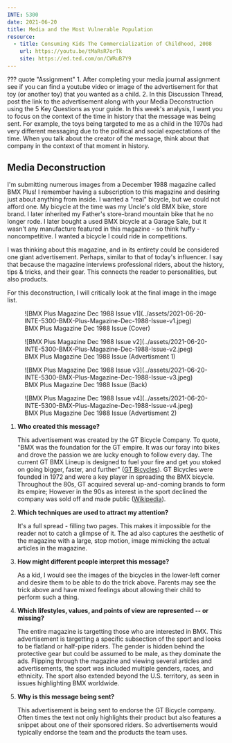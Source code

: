 ```yaml
---
INTE: 5300
date: 2021-06-20
title: Media and the Most Vulnerable Population
resource:
  - title: Consuming Kids The Commercialization of Childhood, 2008
    url: https://youtu.be/tMaRsR7orTk
    site: https://ed.ted.com/on/CWRuB7Y9
---
```


??? quote "Assignment"
    1. After completing your media journal assignment see if you can find a youtube video or image of the advertisement for that toy (or another toy) that you wanted as a child.
    2. In this Discussion Thread, post the link to the advertisement along with your Media Deconstruction using the 5 Key Questions as your guide. In this week's analysis, I want you to focus on the context of the time in history that the message was being sent. For example, the toys being targeted to me as a child in the 1970s had very different messaging due to the political and social expectations of the time. When you talk about the creator of the message, think about that company in the context of that moment in history.

## Media Deconstruction

I'm submitting numerous images from a December 1988 magazine called BMX Plus! I remember having a subscription to this magazine and desiring just about anything from inside. I wanted a "real" bicycle, but we could not afford one. My bicycle at the time was my Uncle's old BMX bike, store brand. I later inherited my Father's store-brand mountain bike that he no longer rode. I later bought a used BMX bicycle at a Garage Sale, but it wasn't any manufacture featured in this magazine - so think huffy - noncompetitive. I wanted a bicycle I could ride in competitions.

I was thinking about this magazine, and in its entirety could be considered one giant advertisement. Perhaps, similar to that of today's influencer. I say that because the magazine interviews professional riders, about the history, tips & tricks, and their gear. This connects the reader to personalities, but also products.

For this deconstruction, I will critically look at the final image in the image list.

<figure markdown>
  ![BMX Plus Magazine Dec 1988 Issue v1](../assets/2021-06-20-INTE-5300-BMX-Plus-Magazine-Dec-1988-Issue-v1.jpeg)
  <figcaption markdown>BMX Plus Magazine Dec 1988 Issue (Cover)</figcaption>
</figure>

<figure markdown>
  ![BMX Plus Magazine Dec 1988 Issue v2](../assets/2021-06-20-INTE-5300-BMX-Plus-Magazine-Dec-1988-Issue-v2.jpeg)
  <figcaption markdown>BMX Plus Magazine Dec 1988 Issue (Advertisment 1)</figcaption>
</figure>

<figure markdown>
  ![BMX Plus Magazine Dec 1988 Issue v3](../assets/2021-06-20-INTE-5300-BMX-Plus-Magazine-Dec-1988-Issue-v3.jpeg)
  <figcaption markdown>BMX Plus Magazine Dec 1988 Issue (Back)</figcaption>
</figure>

<figure markdown>
  ![BMX Plus Magazine Dec 1988 Issue v4](../assets/2021-06-20-INTE-5300-BMX-Plus-Magazine-Dec-1988-Issue-v4.jpeg)
  <figcaption markdown>BMX Plus Magazine Dec 1988 Issue (Advertisment 2)</figcaption>
</figure>

1. **Who created this message?**

    This advertisement was created by the GT Bicycle Company. To quote, "BMX was the foundation for the GT empire. It was our foray into bikes and drove the passion we are lucky enough to follow every day. The current GT BMX Lineup is designed to fuel your fire and get you stoked on going bigger, faster, and further" ([GT Bicycles](https://www.gtbicycles.com/can_en/bikes/bmx)). GT Bicycles were founded in 1972 and were a key player in spreading the BMX bicycle. Throughout the 80s, GT acquired several up-and-coming brands to form its empire; However in the 90s as interest in the sport declined the company was sold off and made public ([Wikipedia](https://en.wikipedia.org/wiki/GT_Bicycles)).

2. **Which techniques are used to attract my attention?**

    It's a full spread - filling two pages. This makes it impossible for the reader not to catch a glimpse of it. The ad also captures the aesthetic of the magazine with a large, stop motion, image mimicking the actual articles in the magazine.

3. **How might different people interpret this message?**

    As a kid, I would see the images of the bicycles in the lower-left corner and desire them to be able to do the trick above. Parents may see the trick above and have mixed feelings about allowing their child to perform such a thing.

4. **Which lifestyles, values, and points of view are represented -- or missing?**

    The entire magazine is targetting those who are interested in BMX. This advertisement is targetting a specific subsection of the sport and looks to be flatland or half-pipe riders. The gender is hidden behind the protective gear but could be assumed to be male, as they dominate the ads. Flipping through the magazine and viewing several articles and advertisements, the sport was included multiple genders, races, and ethnicity. The sport also extended beyond the U.S. territory, as seen in issues highlighting BMX worldwide.

5. **Why is this message being sent?**

    This advertisement is being sent to endorse the GT Bicycle company. Often times the text not only highlights their product but also features a snippet about one of their sponsored riders. So advertisements would typically endorse the team and the products the team uses.
